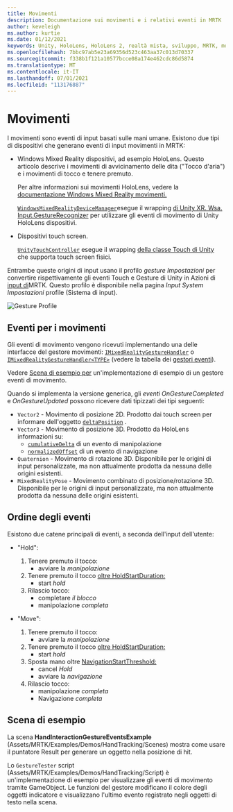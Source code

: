 ```yaml
---
title: Movimenti
description: Documentazione sui movimenti e i relativi eventi in MRTK
author: keveleigh
ms.author: kurtie
ms.date: 01/12/2021
keywords: Unity, HoloLens, HoloLens 2, realtà mista, sviluppo, MRTK, movimenti,
ms.openlocfilehash: 7bbc97ab5e23a69356d523c463aa37c013d70337
ms.sourcegitcommit: f338b1f121a10577bcce08a174e462cdc86d5874
ms.translationtype: MT
ms.contentlocale: it-IT
ms.lasthandoff: 07/01/2021
ms.locfileid: "113176887"
---
```

# <a name="gestures"></a>Movimenti

I movimenti sono eventi di input basati sulle mani umane. Esistono due tipi di dispositivi che generano eventi di input movimenti in MRTK:

- Windows Mixed Reality dispositivi, ad esempio HoloLens. Questo articolo descrive i movimenti di avvicinamento delle dita ("Tocco d'aria") e i movimenti di tocco e tenere premuto.

  Per altre informazioni sui movimenti HoloLens, vedere la [documentazione Windows Mixed Reality movimenti.](/windows/mixed-reality/gestures)

  [`WindowsMixedRealityDeviceManager`](xref:Microsoft.MixedReality.Toolkit.WindowsMixedReality.Input.WindowsMixedRealityDeviceManager)esegue il wrapping [di Unity XR. Wsa. Input.GestureRecognizer](https://docs.unity3d.com/ScriptReference/XR.WSA.Input.GestureRecognizer.html) per utilizzare gli eventi di movimento di Unity HoloLens dispositivi.

- Dispositivi touch screen.

  [`UnityTouchController`](xref:Microsoft.MixedReality.Toolkit.Input.UnityInput) esegue il wrapping [della classe Touch di Unity](https://docs.unity3d.com/ScriptReference/Touch.html) che supporta touch screen fisici.

Entrambe queste origini di input usano il profilo _gesture Impostazioni_ per convertire rispettivamente gli eventi Touch e Gesture di Unity in Azioni di [input di](input-actions.md)MRTK. Questo profilo è disponibile nella pagina _Input System Impostazioni_ profile (Sistema di input).

<img src="../images/input/GestureProfile.png" alt="Gesture Profile" style="max-width:100%;">

## <a name="gesture-events"></a>Eventi per i movimenti

Gli eventi di movimento vengono ricevuti implementando una delle interfacce del gestore movimenti: [`IMixedRealityGestureHandler`](xref:Microsoft.MixedReality.Toolkit.Input.IMixedRealityGestureHandler) o [`IMixedRealityGestureHandler<TYPE>`](xref:Microsoft.MixedReality.Toolkit.Input.IMixedRealityGestureHandler`1) (vedere la tabella dei [gestori eventi](input-events.md)).

Vedere [Scena di esempio per](#example-scene) un'implementazione di esempio di un gestore eventi di movimento.

Quando si implementa la versione generica, gli *eventi OnGestureCompleted* e *OnGestureUpdated* possono ricevere dati tipizzati dei tipi seguenti:

- `Vector2` - Movimento di posizione 2D. Prodotto dai touch screen per informare dell'oggetto [`deltaPosition`](https://docs.unity3d.com/ScriptReference/Touch-deltaPosition.html) .
- `Vector3` - Movimento di posizione 3D. Prodotto da HoloLens informazioni su:
  - [`cumulativeDelta`](https://docs.unity3d.com/ScriptReference/XR.WSA.Input.ManipulationUpdatedEventArgs-cumulativeDelta.html) di un evento di manipolazione
  - [`normalizedOffset`](https://docs.unity3d.com/ScriptReference/XR.WSA.Input.NavigationUpdatedEventArgs-normalizedOffset.html) di un evento di navigazione
- `Quaternion` - Movimento di rotazione 3D. Disponibile per le origini di input personalizzate, ma non attualmente prodotta da nessuna delle origini esistenti.
- `MixedRealityPose` - Movimento combinato di posizione/rotazione 3D. Disponibile per le origini di input personalizzate, ma non attualmente prodotta da nessuna delle origini esistenti.

## <a name="order-of-events"></a>Ordine degli eventi

Esistono due catene principali di eventi, a seconda dell'input dell'utente:

- "Hold":
    1. Tenere premuto il tocco:
        - avviare la _manipolazione_
    1. Tenere premuto il tocco [oltre HoldStartDuration:](xref:Microsoft.MixedReality.Toolkit.Input.MixedRealityInputSimulationProfile.HoldStartDuration)
        - start _hold_
    1. Rilascio tocco:
        - completare _il blocco_
        - manipolazione _completa_

- "Move":
    1. Tenere premuto il tocco:
        - avviare la _manipolazione_
    1. Tenere premuto il tocco [oltre HoldStartDuration:](xref:Microsoft.MixedReality.Toolkit.Input.MixedRealityInputSimulationProfile.HoldStartDuration)
        - start _hold_
    1. Sposta mano oltre [NavigationStartThreshold:](xref:Microsoft.MixedReality.Toolkit.Input.MixedRealityInputSimulationProfile.NavigationStartThreshold)
        - cancel _Hold_
        - avviare la _navigazione_
    1. Rilascio tocco:
        - manipolazione _completa_
        - Navigazione _completa_

## <a name="example-scene"></a>Scena di esempio

La scena **HandInteractionGestureEventsExample** (Assets/MRTK/Examples/Demos/HandTracking/Scenes) mostra come usare il puntatore Result per generare un oggetto nella posizione di hit.

Lo `GestureTester` script (Assets/MRTK/Examples/Demos/HandTracking/Script) è un'implementazione di esempio per visualizzare gli eventi di movimento tramite GameObject. Le funzioni del gestore modificano il colore degli oggetti indicatore e visualizzano l'ultimo evento registrato negli oggetti di testo nella scena.
